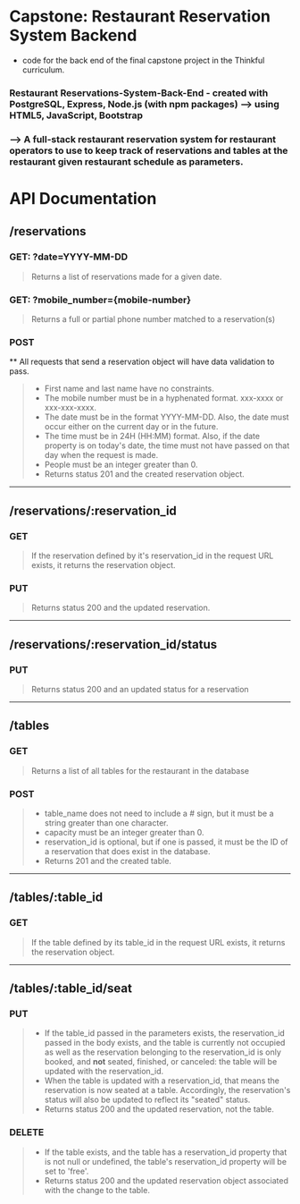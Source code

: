 # Capstone: Restaurant Reservation System Backend

- code for the back end of the final capstone project in the Thinkful curriculum.

### Restaurant Reservations-System-Back-End - created with PostgreSQL, Express, Node.js (with npm packages) --> using HTML5, JavaScript, Bootstrap
### --> A full-stack restaurant reservation system for restaurant operators to use to keep track of reservations and tables at the restaurant given restaurant schedule as parameters.

# API Documentation

## /reservations

### GET: ?date=YYYY-MM-DD

> Returns a list of reservations made for a given date.

### GET: ?mobile_number={mobile-number} 
> Returns a full or partial phone number matched to a reservation(s)

### POST

** All requests that send a reservation object will have data validation to pass.
> - First name and last name have no constraints.
> - The mobile number must be in a hyphenated format. xxx-xxxx or xxx-xxx-xxxx.
> - The date must be in the format YYYY-MM-DD. Also, the date must occur either on the current day or in the future.
> - The time must be in 24H (HH:MM) format. Also, if the date property is on today's date, the time must not have passed on that day when the request is made.
> - People must be an integer greater than 0.
> - Returns status 201 and the created reservation object.

___

## /reservations/:reservation_id

### GET
> If the reservation defined by it's reservation_id in the request URL exists, it returns the reservation object.

### PUT
> Returns status 200 and the updated reservation.

___

## /reservations/:reservation_id/status

### PUT
> Returns status 200 and an updated status for a reservation

___

## /tables

### GET
> Returns a list of all tables for the restaurant in the database

### POST

> - table_name does not need to include a # sign, but it must be a string greater than one character.
> - capacity must be an integer greater than 0.
> - reservation_id is optional, but if one is passed, it must be the ID of a reservation that does exist in the database.
> - Returns 201 and the created table.

___

## /tables/:table_id

### GET
> If the table defined by its table_id in the request URL exists, it returns the reservation object.

___

## /tables/:table_id/seat

### PUT
> - If the table_id passed in the parameters exists, the reservation_id passed in the body exists, and the table is currently not occupied as well as the reservation belonging to the reservation_id is only booked, and **not** seated, finished, or canceled: the table will be updated with the reservation_id.
> - When the table is updated with a reservation_id, that means the reservation is now seated at a table. Accordingly, the reservation's status will also be updated to reflect its "seated" status.
> - Returns status 200 and the updated reservation, not the table.

### DELETE
> - If the table exists, and the table has a reservation_id property that is not null or undefined, the table's reservation_id property will be set to 'free'.
> - Returns status 200 and the updated reservation object associated with the change to the table.
